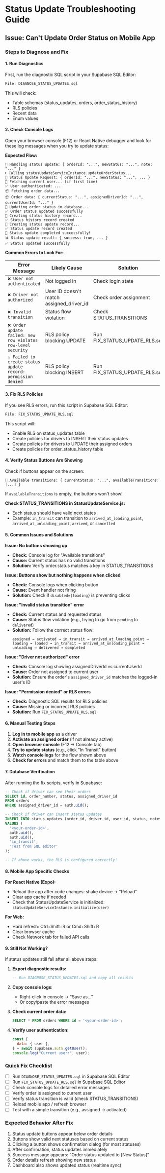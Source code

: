# Status Update Troubleshooting Guide

## Issue: Can't Update Order Status on Mobile App

### Steps to Diagnose and Fix

#### 1. Run Diagnostics

First, run the diagnostic SQL script in your Supabase SQL Editor:

```bash
File: DIAGNOSE_STATUS_UPDATES.sql
```

This will check:

- Table schemas (status_updates, orders, order_status_history)
- RLS policies
- Recent data
- Enum values

#### 2. Check Console Logs

Open your browser console (F12) or React Native debugger and look for these log messages when you try to update status:

**Expected Flow:**

```
🎯 Handling status update: { orderId: "...", newStatus: "...", note: "..." }
📞 Calling statusUpdateServiceInstance.updateOrderStatus...
🔄 Status Update Request: { orderId: "...", newStatus: "...", ... }
📱 Fetching current user... (if first time)
✅ User authenticated: ...
📦 Fetching order data...
📦 Order data: { currentStatus: "...", assignedDriverId: "...", currentUserId: "..." }
💾 Updating order status in database...
✅ Order status updated successfully
💾 Creating status history record...
✅ Status history record created
💾 Creating status update record...
✅ Status update record created
🎉 Status update completed successfully!
📊 Status update result: { success: true, ... }
✅ Status updated successfully
```

**Common Errors to Look For:**

| Error Message                                                 | Likely Cause                             | Solution                      |
| ------------------------------------------------------------- | ---------------------------------------- | ----------------------------- |
| `❌ User not authenticated`                                   | Not logged in                            | Check login state             |
| `❌ Driver not authorized`                                    | User ID doesn't match assigned_driver_id | Check order assignment        |
| `❌ Invalid transition`                                       | Status flow violation                    | Check STATUS_TRANSITIONS      |
| `❌ Order update failed: new row violates row-level security` | RLS policy blocking UPDATE               | Run FIX_STATUS_UPDATE_RLS.sql |
| `⚠️ Failed to create status update record: permission denied` | RLS policy blocking INSERT               | Run FIX_STATUS_UPDATE_RLS.sql |

#### 3. Fix RLS Policies

If you see RLS errors, run this script in Supabase SQL Editor:

```bash
File: FIX_STATUS_UPDATE_RLS.sql
```

This script will:

- Enable RLS on status_updates table
- Create policies for drivers to INSERT their status updates
- Create policies for drivers to UPDATE their assigned orders
- Create policies for order_status_history table

#### 4. Verify Status Buttons Are Showing

Check if buttons appear on the screen:

```
🔄 Available transitions: { currentStatus: "...", availableTransitions: [...] }
```

If `availableTransitions` is empty, the buttons won't show!

**Check STATUS_TRANSITIONS in StatusUpdateService.js:**

- Each status should have valid next states
- Example: `in_transit` can transition to `arrived_at_loading_point`, `arrived_at_unloading_point`, `arrived`, or `cancelled`

#### 5. Common Issues and Solutions

**Issue: No buttons showing up**

- **Check:** Console log for "Available transitions"
- **Cause:** Current status has no valid transitions
- **Solution:** Verify order.status matches a key in STATUS_TRANSITIONS

**Issue: Buttons show but nothing happens when clicked**

- **Check:** Console logs when clicking button
- **Cause:** Event handler not firing
- **Solution:** Check if `disabled={loading}` is preventing clicks

**Issue: "Invalid status transition" error**

- **Check:** Current status and requested status
- **Cause:** Status flow violation (e.g., trying to go from `pending` to `delivered`)
- **Solution:** Follow the correct status flow:
  ```
  assigned → activated → in_transit → arrived_at_loading_point →
  loading → loaded → in_transit → arrived_at_unloading_point →
  unloading → delivered → completed
  ```

**Issue: "Driver not authorized" error**

- **Check:** Console log showing assignedDriverId vs currentUserId
- **Cause:** Order not assigned to current user
- **Solution:** Ensure the order's `assigned_driver_id` matches the logged-in user's ID

**Issue: "Permission denied" or RLS errors**

- **Check:** Diagnostic SQL results for RLS policies
- **Cause:** Missing or incorrect RLS policies
- **Solution:** Run `FIX_STATUS_UPDATE_RLS.sql`

#### 6. Manual Testing Steps

1. **Log in to mobile app** as a driver
2. **Activate an assigned order** (if not already active)
3. **Open browser console** (F12 → Console tab)
4. **Try to update status** (e.g., click "In Transit" button)
5. **Watch console logs** for the flow shown above
6. **Check for errors** and match them to the table above

#### 7. Database Verification

After running the fix scripts, verify in Supabase:

```sql
-- Check if driver can see their orders
SELECT id, order_number, status, assigned_driver_id
FROM orders
WHERE assigned_driver_id = auth.uid();

-- Check if driver can insert status updates
INSERT INTO status_updates (order_id, driver_id, user_id, status, notes)
VALUES (
  '<your-order-id>',
  auth.uid(),
  auth.uid(),
  'in_transit',
  'Test from SQL editor'
);

-- If above works, the RLS is configured correctly!
```

#### 8. Mobile App Specific Checks

**For React Native (Expo):**

- Reload the app after code changes: shake device → "Reload"
- Clear app cache if needed
- Check that StatusUpdateService is initialized: `statusUpdateServiceInstance.initialize(user)`

**For Web:**

- Hard refresh: Ctrl+Shift+R or Cmd+Shift+R
- Clear browser cache
- Check Network tab for failed API calls

#### 9. Still Not Working?

If status updates still fail after all above steps:

1. **Export diagnostic results:**

   ```sql
   -- Run DIAGNOSE_STATUS_UPDATES.sql and copy all results
   ```

2. **Copy console logs:**

   - Right-click in console → "Save as..."
   - Or copy/paste the error messages

3. **Check current order data:**

   ```sql
   SELECT * FROM orders WHERE id = '<your-order-id>';
   ```

4. **Verify user authentication:**
   ```javascript
   const {
     data: { user },
   } = await supabase.auth.getUser();
   console.log("Current user:", user);
   ```

### Quick Fix Checklist

- [ ] Run `DIAGNOSE_STATUS_UPDATES.sql` in Supabase SQL Editor
- [ ] Run `FIX_STATUS_UPDATE_RLS.sql` in Supabase SQL Editor
- [ ] Check console logs for detailed error messages
- [ ] Verify order is assigned to current user
- [ ] Verify status transition is valid (check STATUS_TRANSITIONS)
- [ ] Reload mobile app / refresh browser
- [ ] Test with a simple transition (e.g., assigned → activated)

### Expected Behavior After Fix

1. Status update buttons appear below order details
2. Buttons show valid next statuses based on current status
3. Clicking a button shows confirmation dialog (for most statuses)
4. After confirmation, status updates immediately
5. Success message appears: "Order status updated to [New Status]"
6. Order details refresh showing new status
7. Dashboard also shows updated status (realtime sync)
